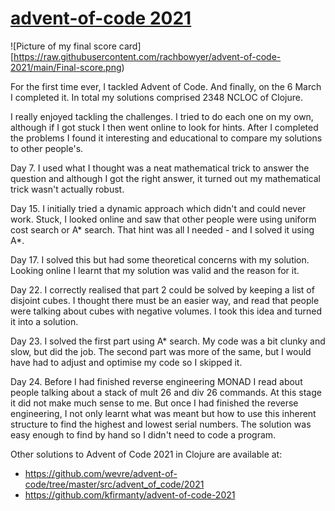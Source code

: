# [advent-of-code 2021](https://adventofcode.com)

![Picture of my final score card][https://raw.githubusercontent.com/rachbowyer/advent-of-code-2021/main/Final-score.png)

For the first time ever, I tackled Advent of Code. And finally, on the 6 March I 
completed it. In total my solutions comprised 2348 NCLOC of Clojure.

I really enjoyed tackling the challenges. I tried to do each one on my own, 
although if I got stuck I then went online to look for hints. After I completed
the problems I found it interesting and educational to compare my solutions to 
other people's.

Day 7. I used what I thought was a neat mathematical trick to answer the question
       and although I got the right answer, it turned out my mathematical trick
       wasn't actually robust.

Day 15. I initially tried a dynamic approach which didn't and could never work. 
        Stuck, I looked online and saw that other people were using uniform cost
        search or A* search. That hint was all I needed - and I solved it using
        A*.

Day 17. I solved this but had some theoretical concerns with my solution. Looking
        online I learnt that my solution was valid and the reason for it.

Day 22. I correctly realised that part 2 could be solved by keeping a list of
        disjoint cubes. I thought there must be an easier way, and read that 
        people were talking about cubes with negative volumes. I took this 
        idea and turned it into a solution.

Day 23. I solved the first part using A* search. My code was a bit clunky and 
        slow, but did the job. The second part was more of the same, but I would
        have had to adjust and optimise my code so I skipped it.

Day 24. Before I had finished reverse engineering MONAD I read about people 
        talking about a stack of mult 26 and div 26 commands. At this stage it
        did not make much sense to me. But once I had finished the reverse 
        engineering, I not only learnt what was meant but how to use this 
        inherent structure to find the highest and lowest serial numbers. The
        solution was easy enough to find by hand so I didn't need to code
        a program.

Other solutions to Advent of Code 2021 in Clojure are available at:

* https://github.com/wevre/advent-of-code/tree/master/src/advent_of_code/2021
* https://github.com/kfirmanty/advent-of-code-2021
